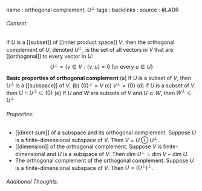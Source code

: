 name : orthogonal complement, $U^\perp$
tags : 
backlinks : 
source : #LADR 

###### Content:
If $U$ is a [[subset]] of [[inner product space]] $V$, then the orthogonal complement of $U$, denoted $U^\perp$, is the set of all vectors in $V$ that are [[orthogonal]] to every vector in $U$: $$U^\perp = \{v \in V: \langle v,u \rangle = 0 \text{ for every } u \in U\}$$

**Basic properties of orthogonal complement**
(a) If $U$ is a subset of $V$, then $U^\perp$ is a [[subspace]] of $V$.
(b) $\{0\}^\perp = V$
(c) $V^\perp = \{0\}$
(d) If $U$ is a subset of $V$, then $U \cap U^\perp \subset \{0\}$
(e) If $U$ and $W$ are subsets of $V$ and $U \subset W$, then $W^\perp \subset U^\perp$

###### Properties:
- [[direct sum]] of a subspace and its orthogonal complement. Suppose $U$ is a finite-dimensional subspace of $V$. Then $V = U \oplus U^\perp$.
- [[dimension]] of the orthogonal complement. Suppose $V$ is finite-dimensional and $U$ is a subspace of $V$. Then $\text{dim }U^\perp = \text{dim }V - \text{dim }U$.
- The orthogonal complement of the orthogonal complement. Suppose $U$ is a finite-dimensional subspace of $V$. Then $U  = (U^\perp)^\perp$.

###### Additional Thoughts:
